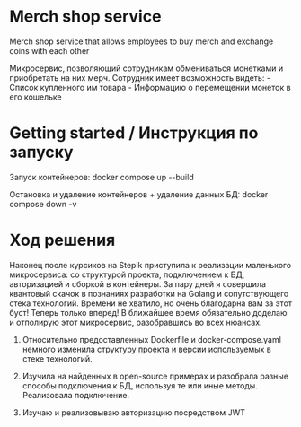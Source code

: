 # Merch shop service
Merch shop service that allows employees to buy merch and exchange coins with each other

Микросервис, позволяющий сотрудникам обмениваться монетками и приобретать на них мерч.
Сотрудник имеет возможность видеть:
    - Список купленного им товара
    - Информацию о перемещении монеток в его кошельке

# Getting started / Инструкция по запуску

Запуск контейнеров: 
docker compose up --build

Остановка и удаление контейнеров + удаление данных БД: 
docker compose down -v


# Ход решения

Наконец после курсиков на Stepik приступила к реализации маленького микросервиса: со структурой проекта, подключением к БД, авторизацией и сборкой в контейнеры. За пару дней я совершила квантовый скачок в познаниях разработки на Golang и сопутствующего стека технологий. Времени не хватило, но очень благодарна вам за этот буст! Теперь только вперед! В ближайшее время обязательно доделаю и отполирую этот микросервис, разобравшись во всех нюансах. 

1. Относительно предоставленных Dockerfile и docker-compose.yaml немного изменила структуру проекта и версии используемых в стеке технологий.  

2. Изучила на найденных в open-source примерах и разобрала разные способы подключения к БД, используя те или иные методы. Реализовала подключение.

3. Изучаю и реализовываю авторизацию посредством JWT


